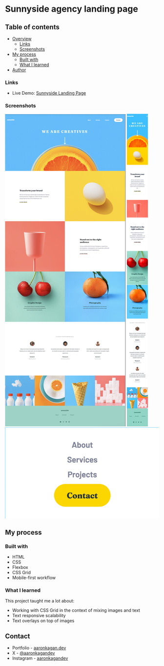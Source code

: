 # Sunnyside agency landing page

## Table of contents

- [Overview](#overview)
  - [Links](#links)
  - [Screenshots](#screenshots)
- [My process](#my-process)
  - [Built with](#built-with)
  - [What I learned](#what-i-learned)
- [Author](#author)

### Links

- Live Demo: <a href="https://akagansunnylandingpage.netlify.app/" target="_blank">Sunnyside Landing Page</a>

### Screenshots

![Desktop view](desktop-view.png)
![Mobile view](mobile-view.png)
![Mobile menu](mobile-menu.png)

## My process

### Built with

- HTML
- CSS
- Flexbox
- CSS Grid
- Mobile-first workflow

### What I learned

This project taught me a lot about:

- Working with CSS Grid in the context of mixing images and text
- Text responsive scalability
- Text overlays on top of images

## Contact

- Portfolio - [aaronkagan.dev](https://www.aaronkagan.dev)
- X - [@aaronkagandev](https://www.twitter.com/aaronkagandev)
- Instagram - [aaronkagandev](https://www.instagram.com/aaronkagandev/)
